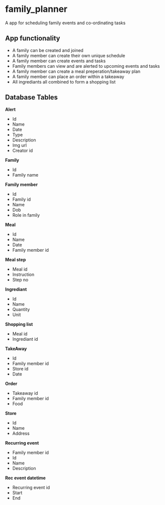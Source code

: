 # family_planner
A app for scheduling family events and co-ordinating tasks

## App functionality
- A family can be created and joined
- A family member can create their own unique schedule 
- A family member can create events and tasks
- Family members can view and are alerted to upcoming events and tasks
- A family member can create a meal preperation/takeaway plan
- A family member can place an order within a takeaway
- All ingrediants all combined to form a shopping list

## Database Tables

**Alert**
- Id 
- Name
- Date
- Type
- Description
- Img url
- Creator id

**Family**
- Id 
- Family name

**Family member**
- Id
- Family id
- Name
- Dob
- Role in family

**Meal**
- Id
- Name
- Date
- Family member id

**Meal step**
- Meal id
- Instruction
- Step no

**Ingrediant**
- Id
- Name
- Quantity
- Unit

**Shopping list**
- Meal id
- Ingrediant id

**TakeAway**
- Id
- Family member id
- Store id
- Date

**Order**
- Takeaway id
- Family member id
- Food

**Store**
- Id
- Name
- Address

**Recurring event**
- Family member id
- Id 
- Name
- Description

**Rec event datetime**
- Recurring event id
- Start
- End 


